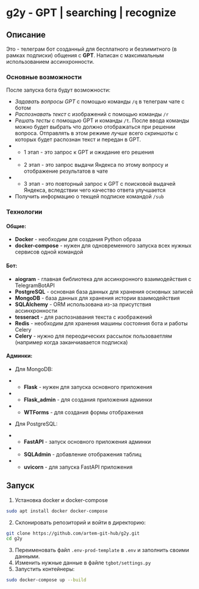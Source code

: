 # g2y - GPT | searching | recognize

## Описание
Это - телеграм бот созданный для бесплатного и безлимитного (в рамках подписки) общения с **GPT**. Написан с максимальным использованием ассинхронности.

### Основные возможности
После запуска бота будут возможности:
- *Задавать вопросы GPT* с помощью команды `/q` в телеграм чате с ботом
- *Распознавать текст* с изображений с помощью команды `/r` 
- *Решать тесты* с помощью GPT и команды `/t`. После ввода команды можно будет выбрать что должно отображаться при решении вопроса. Отправлять в этом режиме *лучше* всего *скриншоты* с которых будет распознан текст и передан в GPT.
- - 1 этап - это запрос к GPT и ожидание его решения 
- - 2 этап - это запрос выдачи Яндекса по этому вопросу и отображение результатов в чате
- - 3 этап - это повторный запрос к GPT с поисковой выдачей Яндекса, вследствии чего качество ответа улучшается
- Получить информацию о текщей подписке командой `/sub`

### Технологии

#### Общие:
- **Docker** - необходим для создания Python образа
- **docker-compose** - нужен для одновременного запуска всех нужных сервисов одной командой

#### Бот:
- **aiogram** - главная библиотека для ассинхронного взаимодействия с TelegramBotAPI
- **PostgreSQL** - основная база данных для хранения основных записей
- **MongoDB** - база данных для хранения истории взаимодействия
- **SQLAlchemy** - ORM использована из-за присутствия ассинхронности
- **tesseract** - для распознавания текста с изображений
- **Redis** - необходим для хранения машины состояния бота и работы Celery 
- **Celery** - нужно для переодических рассылок пользоваетлям (например когда заканчиавается подписка)

#### Админки:
- Для MongoDB:
- - **Flask** - нужен для запуска основного приложения
- - **Flask_admin** - для создания приложения админки
- - **WTForms** - для создания формы отображения

- Для PostgreSQL:
- - **FastAPI** - запуск основного приложения админки
- - **SQLAdmin** - добавление отображения таблиц
- - **uvicorn** - для запуска FastAPI приложения

## Запуск

1) Установка docker и docker-compose  
```bash
sudo apt install docker docker-compose
```  
2) Склонировать репозиторий и войти в директорию:  
```bash
git clone https://github.com/artem-git-hub/g2y.git
cd g2y
```  
3) Переименовать файл `.env-prod-template` в `.env` и заполнить своими данными.
4) Изменить нужные данные в файле `tgbot/settings.py`
5) Запустить контейнеры:
```bash
sudo docker-compose up --build
```